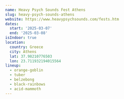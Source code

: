```yaml
---
name: Heavy Psych Sounds Fest Athens
slug: heavy-psych-sounds-athens
website: https://www.heavypsychsounds.com/fests.htm
dates:
  start: '2025-03-07'
  end: '2025-03-08'
isIndoor: true
location:
  country: Greece
  city: Athens
  lat: 37.98210776503
  lon: 23.711932194015564
lineup:
  - orange-goblin
  - tuber
  - belzebong
  - black-rainbows
  - acid-mammoth
---
```

